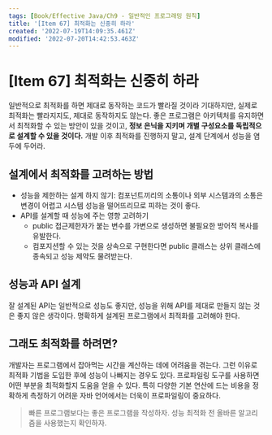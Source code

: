 ```yaml
---
tags: [Book/Effective Java/Ch9 - 일반적인 프로그래밍 원칙]
title: '[Item 67] 최적화는 신중히 하라'
created: '2022-07-19T14:09:35.461Z'
modified: '2022-07-20T14:42:53.463Z'
---
```


# [Item 67] 최적화는 신중히 하라

일반적으로 최적화를 하면 제대로 동작하는 코드가 빨라질 것이라 기대하지만, 실제로 최적화는 빨라지지도, 제대로 동작하지도 않는다. 좋은 프로그램은 아키텍처를 유지하면서 최적화할 수 있는 방안이 있을 것이고, **정보 은닉을 지키며 개별 구성요소를 독립적으로 설계할 수 있을 것이다.** 개발 이후 최적화를 진행하지 말고, 설계 단계에서 성능을 염두에 두어라.

## 설계에서 최적화를 고려하는 방법

- 성능을 제한하는 설계 하지 않기: 컴포넌트끼리의 소통이나 외부 시스템과의 소통은 변경이 어렵고 시스템 성능을 떨어뜨리므로 피하는 것이 좋다.
- API를 설계할 때 성능에 주는 영향 고려하기
  - public 접근제한자가 붙는 변수를 가변으로 생성하면 불필요한 방어적 복사를 유발한다.
  - 컴포지션할 수 있는 것을 상속으로 구현한다면 public 클래스는 상위 클래스에 종속되고 성능 제약도 물려받는다.

## 성능과 API 설계

잘 설계된 API는 일반적으로 성능도 좋지만, 성능을 위해 API를 제대로 만들지 않는 것은 좋지 않은 생각이다. 명확하게 설계된 프로그램에서 최적화를 고려해야 한다.

## 그래도 최적화를 하려면?

개발자는 프로그램에서 잡아먹는 시간을 계산하는 데에 어려움을 겪는다. 그런 이유로 최적화 기법을 도입한 후에 성능이 나빠지는 경우도 있다. 프로파일링 도구를 사용하면 어떤 부분을 최적화할지 도움을 얻을 수 있다. 특히 다양한 기본 연산에 드는 비용을 정확하게 측정하기 어려운 자바 언어에서는 더욱이 프로파일링이 중요하다.

> 빠른 프로그램보다는 좋은 프로그램을 작성하자. 성능 최적화 전 올바른 알고리즘을 사용했는지 확인하자.
